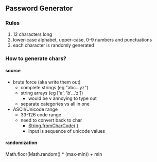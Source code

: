 ## Password Generator

### Rules
1. 12 characters long
2. lower-case alphabet, upper-case, 0-9 numbers and punctuations
3. each character is randomly generated

### How to generate chars?

#### source
- brute force (aka write them out)
  - complete strings (eg "abc...yz")
  - string arrays (eg ['a', 'b'...'z'])
    - would be v annoying to type out
  - separate categories vs all in one
- ASCII/Unicode range
  - 33-126 code range
  - need to convert back to char
    - [String.fromCharCode( )](https://developer.mozilla.org/en-US/docs/Web/JavaScript/Reference/Global_Objects/String/fromCharCode)
    - input is sequence of unicode values

#### randomization
Math.floor(Math.random() * (max-min)) + min
